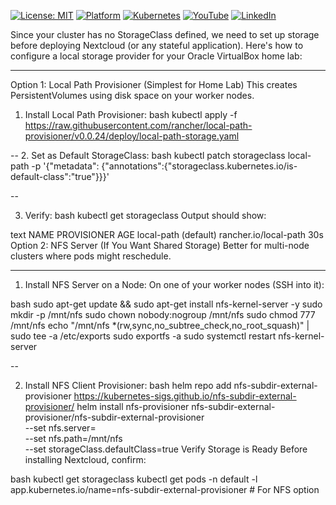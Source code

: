 [![License: MIT](https://img.shields.io/badge/License-MIT-blue.svg)](LICENSE)
[![Platform](https://img.shields.io/badge/platform-Ubuntu%2022.04%2B-lightgrey)](#)
[![Kubernetes](https://img.shields.io/badge/Kubernetes-MicroK8s%20%7C%20kubeadm-blue)](#)
[![YouTube](https://img.shields.io/badge/YouTube-TechShorts-red)](https://www.youtube.com/@adaribain)
[![LinkedIn](https://img.shields.io/badge/LinkedIn-Adari%20Bain-blue)](https://www.linkedin.com/in/adari-bain-298924152/)


Since your cluster has no StorageClass defined, we need to set up storage before deploying Nextcloud (or any stateful application). Here's how to configure a local storage provider for your Oracle VirtualBox home lab:

---

Option 1: Local Path Provisioner (Simplest for Home Lab)
This creates PersistentVolumes using disk space on your worker nodes.

1. Install Local Path Provisioner:
bash
kubectl apply -f https://raw.githubusercontent.com/rancher/local-path-provisioner/v0.0.24/deploy/local-path-storage.yaml

--
2. Set as Default StorageClass:
bash
kubectl patch storageclass local-path -p '{"metadata": {"annotations":{"storageclass.kubernetes.io/is-default-class":"true"}}}'

--

3. Verify:
bash
kubectl get storageclass
Output should show:

text
NAME                   PROVISIONER             AGE
local-path (default)   rancher.io/local-path   30s
Option 2: NFS Server (If You Want Shared Storage)
Better for multi-node clusters where pods might reschedule.

---

1. Install NFS Server on a Node:
On one of your worker nodes (SSH into it):

bash
sudo apt-get update && sudo apt-get install nfs-kernel-server -y
sudo mkdir -p /mnt/nfs
sudo chown nobody:nogroup /mnt/nfs
sudo chmod 777 /mnt/nfs
echo "/mnt/nfs *(rw,sync,no_subtree_check,no_root_squash)" | sudo tee -a /etc/exports
sudo exportfs -a
sudo systemctl restart nfs-kernel-server

--

2. Install NFS Client Provisioner:
bash
helm repo add nfs-subdir-external-provisioner https://kubernetes-sigs.github.io/nfs-subdir-external-provisioner/
helm install nfs-provisioner nfs-subdir-external-provisioner/nfs-subdir-external-provisioner \
  --set nfs.server=<NFS-SERVER-NODE-IP> \
  --set nfs.path=/mnt/nfs \
  --set storageClass.defaultClass=true
Verify Storage is Ready
Before installing Nextcloud, confirm:

bash
kubectl get storageclass
kubectl get pods -n default -l app.kubernetes.io/name=nfs-subdir-external-provisioner  # For NFS option

